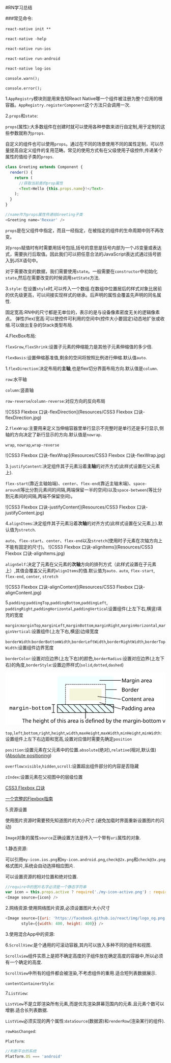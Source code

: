 #RN学习总结

###常见命令:

`react-native init **`

`react-native -help`

`react-native run-ios`

`react-native run-android`

`react-native log-ios`

`console.warn();`

`console.error();`

1.`AppRegistry`模块则是用来告知React Native哪一个组件被注册为整个应用的根容器。`AppRegistry.registerComponent`这个方法只会调用一次.

2.`props`和`state`:

`props`(属性):大多数组件在创建时就可以使用各种参数来进行自定制,用于定制的这些参数就称为`props`.

自定义的组件也可以使用`props`。通过在不同的场景使用不同的属性定制，可以尽量提高自定义组件的复用范畴。常见的使用方式有在父级使用子级控件,传递某个属性的值给子类的`props`.

```JavaScript
class Greeting extends Component {
  render() {
    return (
      //获取当前类的prop属性
      <Text>Hello {this.props.name}!</Text>
    );
  }
}
```
```javascript
//name作为props属性传递给Greeting子类
<Greeting name='Rexxar' />
```

`props`是在父组件中指定，而且一经指定，在被指定的组件的生命周期中则不再改变。

对`props`赋值时有时需要用括号包括,括号的意思是括号内部为一个JS变量或表达式，需要执行后取值。因此我们可以把任意合法的JavaScript表达式通过括号嵌入到JSX语句中。

对于需要改变的数据，我们需要使用`state`。一般需要在`constructor`中初始化`state`,然后在需要改变的时候调用`setState`方法.

3.`style`:
在设置`style`时,可以传入一个数组.在数组中位置居后的样式对象比居前的优先级更高，可以间接实现样式的继承。后声明的属性会覆盖先声明的同名属性.

固定宽高:RN中的尺寸都是无单位的，表示的是与设备像素密度无关的逻辑像素点。
弹性(flex)宽高:可以使控件可利用的空间中(控件大小要固定)动态地扩张或收缩.可以做出复杂的Stack类型布局.

4.FlexBox布局:

`flexGrow`,`flexShrink`:设置子元素的伸缩能力是其他子元素伸缩值的多少倍.

`flexBasis`:设置伸缩基准值,剩余的空间将按照比例进行伸缩.默认值`auto`.

1.`flexDirection`:决定布局的**主轴**,也是flex切分界面布局方向.默认值是`column`.

`row`:水平轴

`column`:竖直轴

`row-reverse`/`column-reverse`:对应方向的反向布局

![CSS3 Flexbox 口诀-flexDirection](Resources/CSS3 Flexbox 口诀-flexDirection.jpg)

2.`flexWrap`:主要用来定义当伸缩容器里单行显示不完整时是单行还是多行显示,侧轴的方向决定了新行显示的方向.默认值是`nowrap`.

`wrap`, `nowrap`,`wrap-reverse`

![CSS3 Flexbox 口诀-flexWrap](Resources/CSS3 Flexbox 口诀-flexWrap.jpg)

3.`justifyContent`:决定组件其子元素沿着**主轴**的对齐方式(此样式设置在父元素上).

`flex-start`(靠近主轴始端)、`center`、`flex-end`(靠近主轴末端)、`space-around`(等比分割元素间的间隔,两端保留一半的空间)以及`space-between`(等比分割元素间的间隔,两端不保留空间)。

![CSS3 Flexbox 口诀-justifyContent](Resources/CSS3 Flexbox 口诀-justifyContent.jpg)

4.`alignItems`:决定组件其子元素沿着**次轴**的对齐方式(此样式设置在父元素上).默认值为`stretch`.

`auto`、`flex-start`、`center`、`flex-end`以及`stretch`(使用时子元素在次轴方向上不能有固定的尺寸)。
![CSS3 Flexbox 口诀-alignItems](Resources/CSS3 Flexbox 口诀-alignItems.jpg)

`alignSelf`:决定了元素在父元素的**次轴**方向的排列方式（此样式设置在子元素上）,其值会覆盖父元素的`alignItems`的值.默认值为`auto.`
`auto`, `flex-start`, `flex-end`, `center`, `stretch`

![CSS3 Flexbox 口诀-alignContent](Resources/CSS3 Flexbox 口诀-alignContent.jpg)

5.`padding`:`paddingTop`,`paddingBottom`,`paddingLeft`, `paddingRight`,`paddingHorizontal`,`paddingVertical`设置组件(上左下右,横竖)填充的宽度

`margin`:`marginTop`,`marginLeft`,`marginBottom`,`marginRight`,`marginHorizontal`,`marginVertical`:设置组件(上左下右,横竖)边缘宽度

`borderWidth`:`borderBottomWidth`,`borderLeftWidth`,`borderRightWidth`,`borderTopWidth`:设置组件边界宽度

`borderColor`:设置对应边界(上左下右)的颜色,`borderRadius`:设置对应边界(上左下右)的角度,`borderStyle`:设置边界样式(`solid`,`dotted`,`dashed`)

![margin-bottom](Resources/margin-bottom.svg)

`top`,`left`,`bottom`,`right`,`height`,`width`,`maxHeight`,`maxWidth`,`minHeight`,`minWidth`:设置组件上左下右边距和宽高,设置对应值时需要先确定`position`

`position`:设置元素在父元素中的位置.`absolute`(绝对),`relative`(相对,默认值)([Absolute positioning](https://facebook.github.io/yoga/docs/absolute-position/))

`overflow`:`visible`,`hidden`,`scroll`:设置超出组件部分的内容是否隐藏

`zIndex`:设置元素在父视图中的层级位置

[CSS3 Flexbox 口诀](http://weibo.com/1712131295/CoRnElNkZ?ref=collection&type=comment#_rnd1488350143824)

[一个完整的Flexbox指南](http://www.w3cplus.com/css3/a-guide-to-flexbox.html)

5.资源设置

使用图片资源时需要预先知道图片的大小尺寸.(避免加载时界面重新设置图片的闪动)

`Image`对象的属性`source`正确设置方法是传入一个带有`uri`属性的对象.

1.静态资源:

可以引用`my-icon.ios.png`和`my-icon.android.png`,`check@2x.png`和`check@3x.png`格式图片,系统会自动选择相应图片.

可以设置资源的相对位置和绝对位置.

```JavaScript
//require中的图片名字必须是一个静态字符串
var icon = this.props.active ? require('./my-icon-active.png') : require('./my-icon-inactive.png');
<Image source={icon} />
```

2.网络资源:使用网络图片资源,必须设置图片大小尺寸

```JavaScript
<Image source={{uri: 'https://facebook.github.io/react/img/logo_og.png'}}
       style={{width: 400, height: 400}} />
```

3.使用混合App中的资源:


6.`ScrollView`:是个通用的可滚动容器,其内可以放入多种不同的组件和视图.

`Scrollview`组件实质上是把不确定高度的子组件放在确定高度的容器中,所以必须有一个确定的高度.

`ScrollView`中所有的组件都会被渲染,不考虑组件的重用.适合短列表数据展示.

`contentContainerStyle`:

7.`ListView`:

`ListView`不是立即渲染所有元素,而是优先渲染屏幕范围内的元素.且元素个数可以增删.适合长列表数据.

`ListView`必须实现的两个属性:`dataSource`(数据源)和`renderRow`(渲染某行的组件).

`rowHasChanged`:


`Platform`:

```javascript
//判断平台的系统
Platform.OS === 'android'
```
